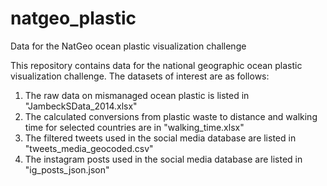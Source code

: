 # natgeo_plastic
Data for the NatGeo ocean plastic visualization challenge

This repository contains data for the national geographic ocean plastic visualization challenge. The datasets of interest are as follows:

1. The raw data on mismanaged ocean plastic is listed in "JambeckSData_2014.xlsx"
2. The calculated conversions from plastic waste to distance and walking time for selected countries are in "walking_time.xlsx"
3. The filtered tweets used in the social media database are listed in "tweets_media_geocoded.csv"
4. The instagram posts used in the social media database are listed in "ig_posts_json.json"
